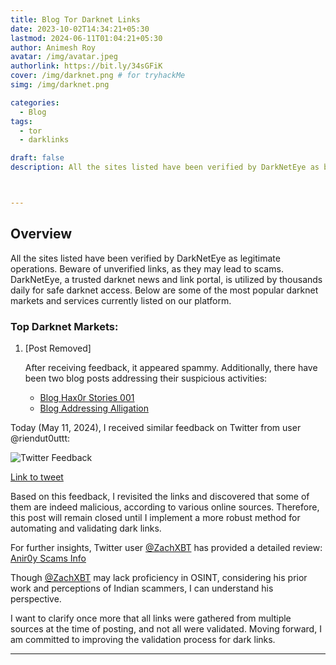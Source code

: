 ```yaml
---
title: Blog Tor Darknet Links
date: 2023-10-02T14:34:21+05:30
lastmod: 2024-06-11T01:04:21+05:30
author: Animesh Roy
avatar: /img/avatar.jpeg
authorlink: https://bit.ly/34sGFiK
cover: /img/darknet.png # for tryhackMe
simg: /img/darknet.png

categories:
  - Blog
tags:
  - tor
  - darklinks

draft: false
description: All the sites listed have been verified by DarkNetEye as being legitimate operations. Beware of unverified links which may result in you being scammed. DarkNetEye is one of the oldest and most established darknet news and link portals which is used by thousands of people every day to access the darknet safely. These are a selection of the most popular darknet markets and services which are currently listed on our platform



---
```


## Overview

All the sites listed have been verified by DarkNetEye as legitimate operations. Beware of unverified links, as they may lead to scams. DarkNetEye, a trusted darknet news and link portal, is utilized by thousands daily for safe darknet access. Below are some of the most popular darknet markets and services currently listed on our platform.

### Top Darknet Markets:

1. [Post Removed] 
   
   After receiving feedback, it appeared spammy. Additionally, there have been two blog posts addressing their suspicious activities:
   - [Blog Hax0r Stories 001](https://classroom.anir0y.in/post/blog-hax0r-stories-001/)
   - [Blog Addressing Alligation](https://classroom.anir0y.in/post/blog-addressing-alligation/)

Today (May 11, 2024), I received similar feedback on Twitter from user @riendut0uttt:

![Twitter Feedback](https://i.imgur.com/DvIoAKC.png)

[Link to tweet](https://twitter.com/riendut0uttt/status/1788889161535017189)

Based on this feedback, I revisited the links and discovered that some of them are indeed malicious, according to various online sources. Therefore, this post will remain closed until I implement a more robust method for automating and validating dark links.

For further insights, Twitter user [@ZachXBT](https://twitter.com/zachxbt) has provided a detailed review:
[Anir0y Scams Info](https://anir0y-scams.info/)

Though [@ZachXBT](https://twitter.com/zachxbt) may lack proficiency in OSINT, considering his prior work and perceptions of Indian scammers, I can understand his perspective.

I want to clarify once more that all links were gathered from multiple sources at the time of posting, and not all were validated. Moving forward, I am committed to improving the validation process for dark links.


---
<!-- Google Ads -->

<script async src="https://pagead2.googlesyndication.com/pagead/js/adsbygoogle.js"></script>
<ins class="adsbygoogle"
     style="display:block; text-align:center;"
     data-ad-layout="in-article"
     data-ad-format="fluid"
     data-ad-client="ca-pub-3526678290068011"
     data-ad-slot="7160066188"></ins>
<script>
     (adsbygoogle = window.adsbygoogle || []).push({});
</script>
<!-- END -->


<script data-name="BMC-Widget" data-cfasync="false" src="https://cdnjs.buymeacoffee.com/1.0.0/widget.prod.min.js" data-id="anir0y" data-description="Support me on Buy me a coffee!" data-message="" data-color="#5F7FFF" data-position="Right" data-x_margin="18" data-y_margin="18"></script>

<!-- EOF -->
